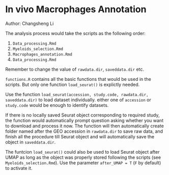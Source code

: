 # In vivo Macrophages Annotation

Author: Changsheng Li

The analysis process would take the scripts as the following order:

1. `Data_processing.Rmd`
2. `Myeloids_selection.Rmd`
3. `Macrophages_annotation.Rmd`
4. `Data_processing.Rmd`

Remember to change the value of `rawdata.dir`, `saveddata.dir` etc.

`functions.R` contains all the basic functions that would be used in the scripts. But only one function `load_seurat()` is explictly needed.

Use the function `load_seurat(accession, study.code, rawdata.dir, saveddata.dir)` to load dataset individually. either one of `accession` or `study.code` would be enough to identify datasets.

If there is no locally saved Seurat object corresponding to required study, the function would automatically prompt question asking whether you want to download and process it now. The function will then automatically create folder named after the GEO accession in `rawdata.dir` to save raw data, and finish all the procedure till Seurat object and will automatically save the object in `saveddata.dir`.

The funtcion `load_seurat()` could also be used to load Seurat object after UMAP as long as the object was properly stored following the scripts (see `Myeloids_selection.Rmd`). Use the parameter `after_UMAP = T` (`F` by default) to activate it.
